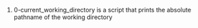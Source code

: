 1. 0-current_working_directory is a script that prints the absolute pathname of the working directory